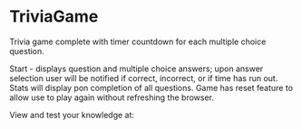 # TriviaGame

Trivia game complete with timer countdown for each multiple choice question. 

Start - displays question and multiple choice answers; upon answer selection user will be notified if correct, incorrect, or if time has 
run out. Stats will display pon completion of all questions. Game has reset feature to allow use to play again without refreshing the 
browser. 

View and test your knowledge at: 
